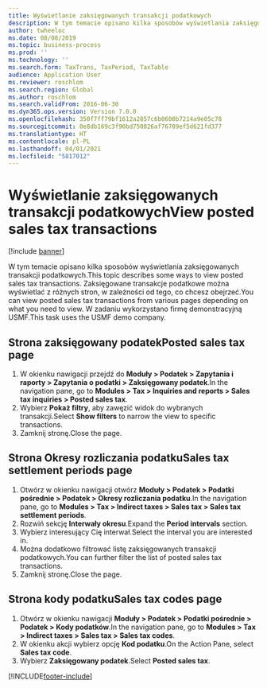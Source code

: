 ```yaml
---
title: Wyświetlanie zaksięgowanych transakcji podatkowych
description: W tym temacie opisano kilka sposobów wyświetlania zaksięgowanych transakcji podatkowych.
author: twheeloc
ms.date: 08/08/2019
ms.topic: business-process
ms.prod: ''
ms.technology: ''
ms.search.form: TaxTrans, TaxPeriod, TaxTable
audience: Application User
ms.reviewer: roschlom
ms.search.region: Global
ms.author: roschlom
ms.search.validFrom: 2016-06-30
ms.dyn365.ops.version: Version 7.0.0
ms.openlocfilehash: 350f7ff79bf1612a2857c6b0600b7214a9e05c78
ms.sourcegitcommit: 0e8db169c3f90bd750826af76709ef5d621fd377
ms.translationtype: HT
ms.contentlocale: pl-PL
ms.lasthandoff: 04/01/2021
ms.locfileid: "5817012"
---
```

# <a name="view-posted-sales-tax-transactions"></a><span data-ttu-id="e47c5-103">Wyświetlanie zaksięgowanych transakcji podatkowych</span><span class="sxs-lookup"><span data-stu-id="e47c5-103">View posted sales tax transactions</span></span>

[!include [banner](../../includes/banner.md)]

<span data-ttu-id="e47c5-104">W tym temacie opisano kilka sposobów wyświetlania zaksięgowanych transakcji podatkowych.</span><span class="sxs-lookup"><span data-stu-id="e47c5-104">This topic describes some ways to view posted sales tax transactions.</span></span> <span data-ttu-id="e47c5-105">Zaksięgowane transakcje podatkowe można wyświetlać z różnych stron, w zależności od tego, co chcesz obejrzeć.</span><span class="sxs-lookup"><span data-stu-id="e47c5-105">You can view posted sales tax transactions from various pages depending on what you need to view.</span></span> <span data-ttu-id="e47c5-106">W zadaniu wykorzystano firmę demonstracyjną USMF.</span><span class="sxs-lookup"><span data-stu-id="e47c5-106">This task uses the USMF demo company.</span></span>

## <a name="posted-sales-tax-page"></a><span data-ttu-id="e47c5-107">Strona zaksięgowany podatek</span><span class="sxs-lookup"><span data-stu-id="e47c5-107">Posted sales tax page</span></span>

1. <span data-ttu-id="e47c5-108">W okienku nawigacji przejdź do **Moduły > Podatek > Zapytania i raporty > Zapytania o podatki > Zaksięgowany podatek**.</span><span class="sxs-lookup"><span data-stu-id="e47c5-108">In the navigation pane, go to **Modules > Tax > Inquiries and reports > Sales tax inquiries > Posted sales tax**.</span></span>
2. <span data-ttu-id="e47c5-109">Wybierz **Pokaż filtry**, aby zawęzić widok do wybranych transakcji.</span><span class="sxs-lookup"><span data-stu-id="e47c5-109">Select **Show filters** to narrow the view to specific transactions.</span></span>
3. <span data-ttu-id="e47c5-110">Zamknij stronę.</span><span class="sxs-lookup"><span data-stu-id="e47c5-110">Close the page.</span></span>

## <a name="sales-tax-settlement-periods-page"></a><span data-ttu-id="e47c5-111">Strona Okresy rozliczania podatku</span><span class="sxs-lookup"><span data-stu-id="e47c5-111">Sales tax settlement periods page</span></span>

1. <span data-ttu-id="e47c5-112">Otwórz w okienku nawigacji otwórz **Moduły > Podatek > Podatki pośrednie > Podatek > Okresy rozliczania podatku**.</span><span class="sxs-lookup"><span data-stu-id="e47c5-112">In the navigation pane, go to **Modules > Tax > Indirect taxes > Sales tax > Sales tax settlement periods**.</span></span>
2. <span data-ttu-id="e47c5-113">Rozwiń sekcję **Interwały okresu**.</span><span class="sxs-lookup"><span data-stu-id="e47c5-113">Expand the **Period intervals** section.</span></span>
3. <span data-ttu-id="e47c5-114">Wybierz interesujący Cię interwał.</span><span class="sxs-lookup"><span data-stu-id="e47c5-114">Select the interval you are interested in.</span></span>
4. <span data-ttu-id="e47c5-115">Można dodatkowo filtrować listę zaksięgowanych transakcji podatkowych.</span><span class="sxs-lookup"><span data-stu-id="e47c5-115">You can further filter the list of posted sales tax transactions.</span></span>
5. <span data-ttu-id="e47c5-116">Zamknij stronę.</span><span class="sxs-lookup"><span data-stu-id="e47c5-116">Close the page.</span></span>

## <a name="sales-tax-codes-page"></a><span data-ttu-id="e47c5-117">Strona kody podatku</span><span class="sxs-lookup"><span data-stu-id="e47c5-117">Sales tax codes page</span></span>

1. <span data-ttu-id="e47c5-118">Otwórz w okienku nawigacji **Moduły > Podatek > Podatki pośrednie > Podatek > Kody podatków**.</span><span class="sxs-lookup"><span data-stu-id="e47c5-118">In the navigation pane, go to **Modules > Tax > Indirect taxes > Sales tax > Sales tax codes**.</span></span>
2. <span data-ttu-id="e47c5-119">W okienku akcji wybierz opcję **Kod podatku**.</span><span class="sxs-lookup"><span data-stu-id="e47c5-119">On the Action Pane, select **Sales tax code**.</span></span>
3. <span data-ttu-id="e47c5-120">Wybierz **Zaksięgowany podatek**.</span><span class="sxs-lookup"><span data-stu-id="e47c5-120">Select **Posted sales tax**.</span></span>



[!INCLUDE[footer-include](../../../includes/footer-banner.md)]